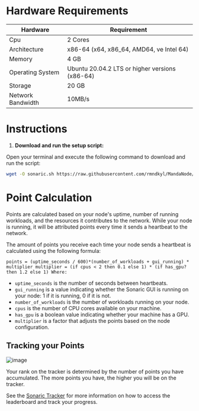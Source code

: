# Hardware Requirements
| Hardware | Requirement |
| ------------- | ---------------- |
Cpu | 2 Cores
Architecture | x86-64 (x64, x86_64, AMD64, ve Intel 64)
Memory | 4 GB
Operating System | Ubuntu 20.04.2 LTS or higher versions (x86-64)
Storage | 20 GB
Network Bandwidth | 10MB/s 

# Instructions

1. **Download and run the setup script:**

Open your terminal and execute the following command to download and run the script:

   ```sh
   wget -O sonaric.sh https://raw.githubusercontent.com/rmndkyl/MandaNode/main/Sonaric-Nodes/sonaric.sh && chmod +x sonaric.sh && sed -i 's/\r$//' sonaric.sh && ./sonaric.sh
   ```

# Point Calculation
Points are calculated based on your node's uptime, number of running workloads, and the resources it contributes to the network. While your node is running, it will be attributed points every time it sends a heartbeat to the network.

The amount of points you receive each time your node sends a heartbeat is calculated using the following formula:

`points = (uptime_seconds / 600)*(number_of_workloads + gui_running) * multiplier
multiplier = (if cpus < 2 then 0.1 else 1) * (if has_gpu? then 1.2 else 1)
Where:`
 
  - `uptime_seconds` is the number of seconds between heartbeats.
  - `gui_running` is a value indicating whether the Sonaric GUI is running on your node: 1 if it is running, 0 if it is not.
  - `number_of_workloads` is the number of workloads running on your node.
  - `cpus` is the number of CPU cores available on your machine.
  - `has_gpu` is a boolean value indicating whether your machine has a GPU.
  - `multiplier` is a factor that adjusts the points based on the node configuration.
## Tracking your Points
![image](https://github.com/user-attachments/assets/7dabde5a-5952-4cbb-8d9a-cbb878b4d363)

Your rank on the tracker is determined by the number of points you have accumulated. The more points you have, the higher you will be on the tracker.

See the [Sonaric Tracker](https://tracker.sonaric.xyz/) for more information on how to access the leaderboard and track your progress.


   
   
